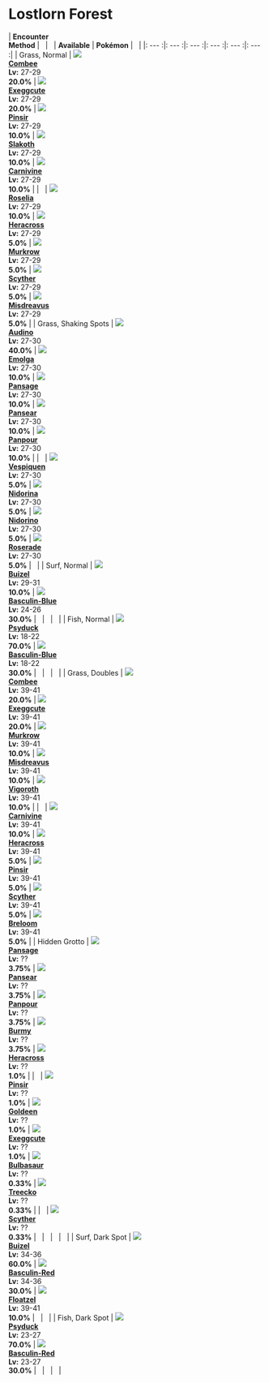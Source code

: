 # Lostlorn Forest

| __Encounter<br>Method__ | &nbsp; | &nbsp; | __Available__ | __Pokémon__ | &nbsp; |
|: --- :|: --- :|: --- :|: --- :|: --- :|: --- :|
| Grass, Normal | ![][415] <br> __[Combee]__ <br> __Lv:__ 27-29 <br> __20.0%__ | ![][102] <br> __[Exeggcute]__ <br> __Lv:__ 27-29 <br> __20.0%__ | ![][127] <br> __[Pinsir]__ <br> __Lv:__ 27-29 <br> __10.0%__ | ![][287] <br> __[Slakoth]__ <br> __Lv:__ 27-29 <br> __10.0%__ | ![][455] <br> __[Carnivine]__ <br> __Lv:__ 27-29 <br> __10.0%__ |
| &nbsp; | ![][315] <br> __[Roselia]__ <br> __Lv:__ 27-29 <br> __10.0%__ | ![][214] <br> __[Heracross]__ <br> __Lv:__ 27-29 <br> __5.0%__ | ![][198] <br> __[Murkrow]__ <br> __Lv:__ 27-29 <br> __5.0%__ | ![][123] <br> __[Scyther]__ <br> __Lv:__ 27-29 <br> __5.0%__ | ![][200] <br> __[Misdreavus]__ <br> __Lv:__ 27-29 <br> __5.0%__ |
| Grass, Shaking Spots | ![][531] <br> __[Audino]__ <br> __Lv:__ 27-30 <br> __40.0%__ | ![][587] <br> __[Emolga]__ <br> __Lv:__ 27-30 <br> __10.0%__ | ![][511] <br> __[Pansage]__ <br> __Lv:__ 27-30 <br> __10.0%__ | ![][513] <br> __[Pansear]__ <br> __Lv:__ 27-30 <br> __10.0%__ | ![][515] <br> __[Panpour]__ <br> __Lv:__ 27-30 <br> __10.0%__ |
| &nbsp; | ![][416] <br> __[Vespiquen]__ <br> __Lv:__ 27-30 <br> __5.0%__ | ![][30] <br> __[Nidorina]__ <br> __Lv:__ 27-30 <br> __5.0%__ | ![][33] <br> __[Nidorino]__ <br> __Lv:__ 27-30 <br> __5.0%__ | ![][407] <br> __[Roserade]__ <br> __Lv:__ 27-30 <br> __5.0%__ | &nbsp; |
| Surf, Normal | ![][418] <br> __[Buizel]__ <br> __Lv:__ 29-31 <br> __10.0%__ | ![][550-blue] <br> __[Basculin-Blue]__ <br> __Lv:__ 24-26 <br> __30.0%__ | &nbsp; | &nbsp; | &nbsp; |
| Fish, Normal | ![][54] <br> __[Psyduck]__ <br> __Lv:__ 18-22 <br> __70.0%__ | ![][550-blue] <br> __[Basculin-Blue]__ <br> __Lv:__ 18-22 <br> __30.0%__ | &nbsp; | &nbsp; | &nbsp; |
| Grass, Doubles | ![][415] <br> __[Combee]__ <br> __Lv:__ 39-41 <br> __20.0%__ | ![][102] <br> __[Exeggcute]__ <br> __Lv:__ 39-41 <br> __20.0%__ | ![][198] <br> __[Murkrow]__ <br> __Lv:__ 39-41 <br> __10.0%__ | ![][200] <br> __[Misdreavus]__ <br> __Lv:__ 39-41 <br> __10.0%__ | ![][288] <br> __[Vigoroth]__ <br> __Lv:__ 39-41 <br> __10.0%__ |
| &nbsp; | ![][455] <br> __[Carnivine]__ <br> __Lv:__ 39-41 <br> __10.0%__ | ![][214] <br> __[Heracross]__ <br> __Lv:__ 39-41 <br> __5.0%__ | ![][127] <br> __[Pinsir]__ <br> __Lv:__ 39-41 <br> __5.0%__ | ![][123] <br> __[Scyther]__ <br> __Lv:__ 39-41 <br> __5.0%__ | ![][286] <br> __[Breloom]__ <br> __Lv:__ 39-41 <br> __5.0%__ |
| Hidden Grotto | ![][511] <br> __[Pansage]__ <br> __Lv:__ ?? <br> __3.75%__ | ![][513] <br> __[Pansear]__ <br> __Lv:__ ?? <br> __3.75%__ | ![][515] <br> __[Panpour]__ <br> __Lv:__ ?? <br> __3.75%__ | ![][412] <br> __[Burmy]__ <br> __Lv:__ ?? <br> __3.75%__ | ![][214] <br> __[Heracross]__ <br> __Lv:__ ?? <br> __1.0%__ |
| &nbsp; | ![][127] <br> __[Pinsir]__ <br> __Lv:__ ?? <br> __1.0%__ | ![][118] <br> __[Goldeen]__ <br> __Lv:__ ?? <br> __1.0%__ | ![][102] <br> __[Exeggcute]__ <br> __Lv:__ ?? <br> __1.0%__ | ![][1] <br> __[Bulbasaur]__ <br> __Lv:__ ?? <br> __0.33%__ | ![][252] <br> __[Treecko]__ <br> __Lv:__ ?? <br> __0.33%__ |
| &nbsp; | ![][123] <br> __[Scyther]__ <br> __Lv:__ ?? <br> __0.33%__ | &nbsp; | &nbsp; | &nbsp; | &nbsp; |
| Surf, Dark Spot | ![][418] <br> __[Buizel]__ <br> __Lv:__ 34-36 <br> __60.0%__ | ![][550-red] <br> __[Basculin-Red]__ <br> __Lv:__ 34-36 <br> __30.0%__ | ![][419] <br> __[Floatzel]__ <br> __Lv:__ 39-41 <br> __10.0%__ | &nbsp; | &nbsp; |
| Fish, Dark Spot | ![][54] <br> __[Psyduck]__ <br> __Lv:__ 23-27 <br> __70.0%__ | ![][550-red] <br> __[Basculin-Red]__ <br> __Lv:__ 23-27 <br> __30.0%__ | &nbsp; | &nbsp; | &nbsp; |


[415]: ../img/animated/415.gif
[Combee]: ../pokemons/415/
[102]: ../img/animated/102.gif
[Exeggcute]: ../pokemons/102/
[127]: ../img/animated/127.gif
[Pinsir]: ../pokemons/127/
[287]: ../img/animated/287.gif
[Slakoth]: ../pokemons/287/
[455]: ../img/animated/455.gif
[Carnivine]: ../pokemons/455/
[315]: ../img/animated/315.gif
[Roselia]: ../pokemons/315/
[214]: ../img/animated/214.gif
[Heracross]: ../pokemons/214/
[198]: ../img/animated/198.gif
[Murkrow]: ../pokemons/198/
[123]: ../img/animated/123.gif
[Scyther]: ../pokemons/123/
[200]: ../img/animated/200.gif
[Misdreavus]: ../pokemons/200/
[531]: ../img/animated/531.gif
[Audino]: ../pokemons/531/
[587]: ../img/animated/587.gif
[Emolga]: ../pokemons/587/
[511]: ../img/animated/511.gif
[Pansage]: ../pokemons/511/
[513]: ../img/animated/513.gif
[Pansear]: ../pokemons/513/
[515]: ../img/animated/515.gif
[Panpour]: ../pokemons/515/
[416]: ../img/animated/416.gif
[Vespiquen]: ../pokemons/416/
[30]: ../img/animated/30.gif
[Nidorina]: ../pokemons/030/
[33]: ../img/animated/33.gif
[Nidorino]: ../pokemons/033/
[407]: ../img/animated/407.gif
[Roserade]: ../pokemons/407/
[418]: ../img/animated/418.gif
[Buizel]: ../pokemons/418/
[550-blue]: ../img/animated/550-blue.gif
[Basculin-Blue]: ../pokemons/550/
[54]: ../img/animated/54.gif
[Psyduck]: ../pokemons/054/
[288]: ../img/animated/288.gif
[Vigoroth]: ../pokemons/288/
[286]: ../img/animated/286.gif
[Breloom]: ../pokemons/286/
[412]: ../img/animated/412.gif
[Burmy]: ../pokemons/412/
[118]: ../img/animated/118.gif
[Goldeen]: ../pokemons/118/
[1]: ../img/animated/1.gif
[Bulbasaur]: ../pokemons/001/
[252]: ../img/animated/252.gif
[Treecko]: ../pokemons/252/
[550-red]: ../img/animated/550-red.gif
[Basculin-Red]: ../pokemons/550/
[419]: ../img/animated/419.gif
[Floatzel]: ../pokemons/419/